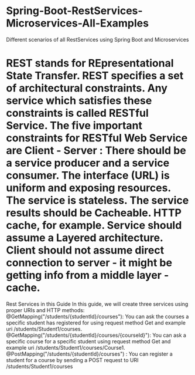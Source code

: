 # Spring-Boot-RestServices-Microservices-All-Examples
Different scenarios of all RestServices using Spring Boot and Microservices


REST stands for REpresentational State Transfer. REST specifies a set of architectural constraints. Any service which satisfies these constraints is called RESTful Service.
The five important constraints for RESTful Web Service are
Client - Server : There should be a service producer and a service consumer.
The interface (URL) is uniform and exposing resources.
The service is stateless.
The service results should be Cacheable. HTTP cache, for example.
Service should assume a Layered architecture. Client should not assume direct connection to server - it might be getting info from a middle layer - cache.
=====================================================================================================================================
Rest Services in this Guide
In this guide, we will create three services using proper URIs and HTTP methods:
@GetMapping("/students/{studentId}/courses"): You can ask the courses a specific student has registered for using request method Get and example uri /students/Student1/courses.
@GetMapping("/students/{studentId}/courses/{courseId}"): You can ask a specific course for a specific student using request method Get and example uri /students/Student1/courses/Course1.
@PostMapping("/students/{studentId}/courses") : You can register a student for a course by sending a POST request to URI /students/Student1/courses
